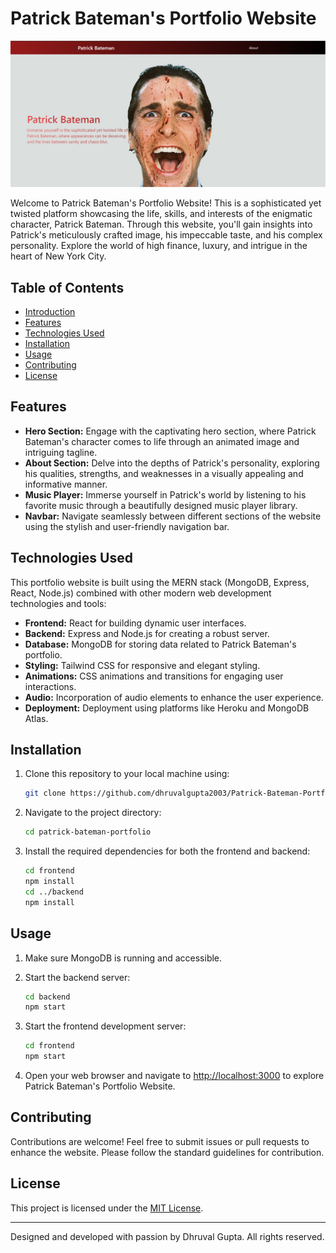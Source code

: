 # Patrick Bateman's Portfolio Website

![Website Preview](Screenshot.png)

Welcome to Patrick Bateman's Portfolio Website! This is a sophisticated yet twisted platform showcasing the life, skills, and interests of the enigmatic character, Patrick Bateman. Through this website, you'll gain insights into Patrick's meticulously crafted image, his impeccable taste, and his complex personality. Explore the world of high finance, luxury, and intrigue in the heart of New York City.

## Table of Contents

- [Introduction](#patrick-batemans-portfolio-website)
- [Features](#features)
- [Technologies Used](#technologies-used)
- [Installation](#installation)
- [Usage](#usage)
- [Contributing](#contributing)
- [License](#license)

## Features

- **Hero Section:** Engage with the captivating hero section, where Patrick Bateman's character comes to life through an animated image and intriguing tagline.
- **About Section:** Delve into the depths of Patrick's personality, exploring his qualities, strengths, and weaknesses in a visually appealing and informative manner.
- **Music Player:** Immerse yourself in Patrick's world by listening to his favorite music through a beautifully designed music player library.
- **Navbar:** Navigate seamlessly between different sections of the website using the stylish and user-friendly navigation bar.

## Technologies Used

This portfolio website is built using the MERN stack (MongoDB, Express, React, Node.js) combined with other modern web development technologies and tools:

- **Frontend:** React for building dynamic user interfaces.
- **Backend:** Express and Node.js for creating a robust server.
- **Database:** MongoDB for storing data related to Patrick Bateman's portfolio.
- **Styling:** Tailwind CSS for responsive and elegant styling.
- **Animations:** CSS animations and transitions for engaging user interactions.
- **Audio:** Incorporation of audio elements to enhance the user experience.
- **Deployment:** Deployment using platforms like Heroku and MongoDB Atlas.

## Installation

1. Clone this repository to your local machine using:

   ```bash
   git clone https://github.com/dhruvalgupta2003/Patrick-Bateman-Portfolio.git
   ```

2. Navigate to the project directory:

   ```bash
   cd patrick-bateman-portfolio
   ```

3. Install the required dependencies for both the frontend and backend:

   ```bash
   cd frontend
   npm install
   cd ../backend
   npm install
   ```

## Usage

1. Make sure MongoDB is running and accessible.
2. Start the backend server:

   ```bash
   cd backend
   npm start
   ```

3. Start the frontend development server:

   ```bash
   cd frontend
   npm start
   ```

4. Open your web browser and navigate to [http://localhost:3000](http://localhost:3000) to explore Patrick Bateman's Portfolio Website.

## Contributing

Contributions are welcome! Feel free to submit issues or pull requests to enhance the website. Please follow the standard guidelines for contribution.

## License

This project is licensed under the [MIT License](LICENSE).

---

Designed and developed with passion by Dhruval Gupta. All rights reserved.

